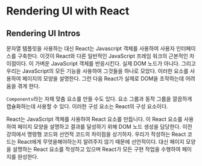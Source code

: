 # Rendering UI with React



## Rendering UI Intros

문자열 템플릿을 사용하는 대신 React는 Javascript 객체를 사용하여 사용자 인터페이스를 구축한다. 이것이 React와 다른 일반적인 JavaScript 프레임 워크의 근본적인 차이점이다. 이 가벼운 JavaScript 객체를 반응시킨다. 실제 DOM 노드가 아니다. 그리고 우리는 JavaScript의 모든 기능을 사용하여 그것들을 하나로 모았다. 이러한 요소를 사용하여 페이지의 모양을 설명한다. 그런 다음 React가 실제로 DOM을 조작하는데 어려움을 겪게 한다.

`Components`라는 자체 맞춤 요소를 만들 수도 있다. 요소 그룹과 동작 그룹을 깔끔하게 캡슐화하는데 사용할 수 있다. 이러한 구성 요소는 React의 구성 요소이다.



React는 JavaScript 객체를 사용하여 React 요소를 만듭니다. 이 React 요소를 사용하여 페이지 모양을 설명하고 결과를 달성하기 위해 DOM 노드 생성을 담당한다. 이전 강의에서 명령형 코드와 선언적 코드의 차이점을 상기하자. 우리가 작성하는 React 코드는 React에게 무엇을해야하는지 알려주지 않기 때문에 선언적이다. 대신 페이지 모양을 설명하는 React 요소를 작성하고 있으며 React가 모든 구현 작업을 수행하여 페이지를 완성한다.

